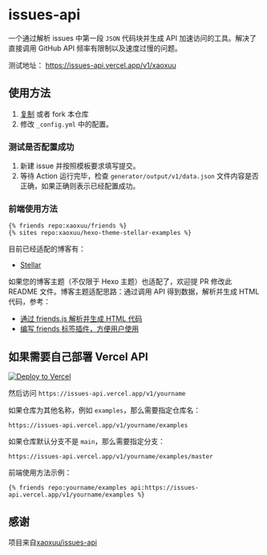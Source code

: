 # issues-api

一个通过解析 issues 中第一段 `JSON` 代码块并生成 API 加速访问的工具。解决了直接调用 GitHub API 频率有限制以及速度过慢的问题。

测试地址： https://issues-api.vercel.app/v1/xaoxuu

## 使用方法

1. [复制](https://github.com/xaoxuu/issues-api/generate) 或者 fork 本仓库
2. 修改 `_config.yml` 中的配置。

### 测试是否配置成功

1. 新建 issue 并按照模板要求填写提交。
2. 等待 Action 运行完毕，检查 `generator/output/v1/data.json` 文件内容是否正确，如果正确则表示已经配置成功。

### 前端使用方法

```
{% friends repo:xaoxuu/friends %}
{% sites repo:xaoxuu/hexo-theme-stellar-examples %}
```

目前已经适配的博客有：

- [Stellar](https://github.com/xaoxuu/hexo-theme-stellar)

如果您的博客主题（不仅限于 Hexo 主题）也适配了，欢迎提 PR 修改此 README 文件。博客主题适配思路：通过调用 API 得到数据，解析并生成 HTML 代码，参考：

- [通过 friends.js 解析并生成 HTML 代码](https://github.com/xaoxuu/hexo-theme-stellar/blob/main/source/js/plugins/friends.js)
- [编写 friends 标签插件，方便用户使用](https://github.com/xaoxuu/hexo-theme-stellar/blob/main/scripts/tags/friends.js)

## 如果需要自己部署 Vercel API

[![Deploy to Vercel](https://camo.githubusercontent.com/f209ca5cc3af7dd930b6bfc55b3d7b6a5fde1aff/68747470733a2f2f76657263656c2e636f6d2f627574746f6e)](https://vercel.com/import/project?template=https://github.com/xaoxuu/issues-api)

然后访问 `https://issues-api.vercel.app/v1/yourname`

如果仓库为其他名称，例如 `examples`，那么需要指定仓库名：
```
https://issues-api.vercel.app/v1/yourname/examples
```

如果仓库默认分支不是 `main`，那么需要指定分支：
```
https://issues-api.vercel.app/v1/yourname/examples/master
```

前端使用方法示例：

```
{% friends repo:yourname/examples api:https://issues-api.vercel.app/v1/yourname/examples %}
```

## 感谢

项目来自[xaoxuu/issues-api](https://github.com/xaoxuu/issues-api)
